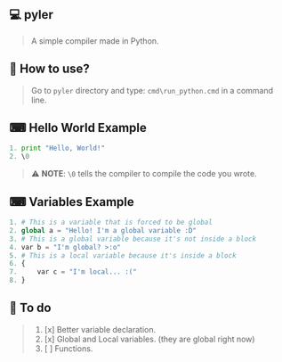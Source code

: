 ## 💻 pyler
> A simple compiler made in Python.

## 🤔 How to use?
> Go to `pyler` directory and type: `cmd\run_python.cmd` in a command line.

## ⌨ Hello World Example
```py
1. print "Hello, World!"
2. \0
```
> ⚠ **NOTE**: `\0` tells the compiler to compile the code you wrote.

## ⌨ Variables Example
```py
1. # This is a variable that is forced to be global
2. global a = "Hello! I'm a global variable :D"
3. # This is a global variable because it's not inside a block
4. var b = "I'm global? >:o"
5. # This is a local variable because it's inside a block
6. {
7.     var c = "I'm local... :("
8. }
```

## 📝 To do
> 1. [x] Better variable declaration.
> 2. [x] Global and Local variables. (they are global right now)
> 3. [ ] Functions.
